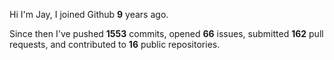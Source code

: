 Hi I'm Jay, I joined Github **9** years ago.

Since then I've pushed **1553** commits, opened **66** issues, submitted **162** pull requests, and contributed to **16** public repositories.
